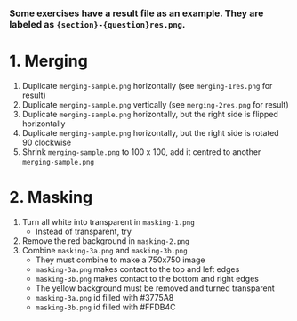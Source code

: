 ### Some exercises have a result file as an example. They are labeled as `{section}-{question}res.png`.

# 1. Merging

1. Duplicate `merging-sample.png` horizontally (see `merging-1res.png` for result)
2. Duplicate `merging-sample.png` vertically (see `merging-2res.png` for result)
3. Duplicate `merging-sample.png` horizontally, but the right side is flipped horizontally
4. Duplicate `merging-sample.png` horizontally, but the right side is rotated 90 clockwise
5. Shrink `merging-sample.png` to 100 x 100, add it centred to another `merging-sample.png`

# 2. Masking

1. Turn all white into transparent in `masking-1.png`
   - Instead of transparent, try 
2. Remove the red background in `masking-2.png`
3. Combine `masking-3a.png` and `masking-3b.png`
   - They must combine to make a 750x750 image
   - `masking-3a.png` makes contact to the top and left edges
   - `masking-3b.png` makes contact to the bottom and right edges
   - The yellow background must be removed and turned transparent
   - `masking-3a.png` id filled with #3775A8
   - `masking-3b.png` id filled with #FFDB4C